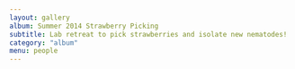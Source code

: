 ```yaml
---
layout: gallery
album: Summer 2014 Strawberry Picking
subtitle: Lab retreat to pick strawberries and isolate new nematodes!
category: "album"
menu: people
---
```

